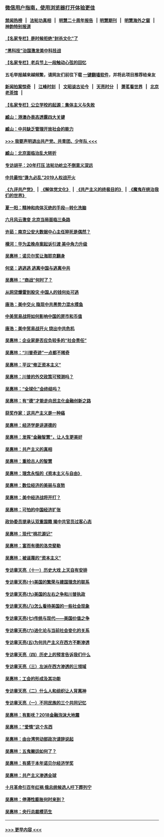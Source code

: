 ### [微信用户指南，使用浏览器打开体验更佳](https://github.com/gfw-breaker/banned-news1/blob/master/indexes/wechat-guide.md?t=0)
#### [禁闻热榜](热点新闻.md?t=0)  &nbsp;&nbsp;|&nbsp;&nbsp; [法轮功真相](https://github.com/gfw-breaker/truth/blob/master/README.md?t=0) &nbsp;&nbsp;|&nbsp;&nbsp; [明慧二十周年报告](https://github.com/gfw-breaker/mh-reports/blob/master/README.md?t=0) &nbsp;&nbsp;|&nbsp;&nbsp;[明慧期刊](https://github.com/gfw-breaker/mh-qikan) &nbsp;&nbsp;|&nbsp;&nbsp; [明慧海外之窗](https://github.com/gfw-breaker/mh-news/blob/master/README.md?t=0) &nbsp;&nbsp;|&nbsp;&nbsp; [神韵特别报道](https://github.com/gfw-breaker/mh-news/blob/master/shenyun.md?t=0)
#### [【名家专栏】是时候拒绝“封杀文化”了](../pages/nsc423/n11814093.md?t=02131144) 
#### [“黑科技”治国激发美中科技战](../pages/nsc423/n11638056.md?t=02131144) 
#### [【名家专栏】老兵节上一段触动心弦的回忆](../pages/nsc423/n11646016.md?t=02131144) 
#### 五毛举报越来越频繁，请网友们前往下载 [一键翻墙软件](https://github.com/gfw-breaker/ssr-accounts)，并将此项目推荐给亲友
#### [新闻拍案惊奇](https://github.com/gfw-breaker/banned-news1/blob/master/pages/link4.md) &nbsp;&nbsp;|&nbsp;&nbsp; [江峰时刻](https://github.com/gfw-breaker/banned-news1/blob/master/pages/link4.md) &nbsp;&nbsp;|&nbsp;&nbsp; [文昭谈古论今](https://github.com/gfw-breaker/banned-news1/blob/master/pages/link4.md) &nbsp;&nbsp;|&nbsp;&nbsp; [天亮时分](https://github.com/gfw-breaker/banned-news1/blob/master/pages/link4.md) &nbsp;&nbsp;|&nbsp;&nbsp; [萧茗看世界](https://github.com/gfw-breaker/banned-news1/blob/master/pages/link4.md) &nbsp;&nbsp;|&nbsp;&nbsp; [北京老茶馆](https://github.com/gfw-breaker/banned-news1/blob/master/pages/link4.md) &nbsp;&nbsp;|&nbsp;&nbsp; 
#### [【名家专栏】公立学校的起源：集体主义与失败](../pages/nsc423/n11601833.md?t=02131144) 
#### [臧山：港澳办表态透露四大关键](../pages/nsc423/n11421628.md?t=02131144) 
#### [臧山：中共缺乏管理开放社会的能力](../pages/nsc423/n11407457.md?t=02131144) 
#### [>>> 我要声明退出共产党、共青团、少年队 <<<](https://github.com/begood0513/goodnews/blob/master/quit/letter.md) 
#### [臧山：北京面临治乱大转折](../pages/nsc423/n11406895.md?t=02131144) 
#### [专访胡平：20年打压 法轮功屹立不倒意义深远](../pages/nsc423/n11398800.md?t=02131144) 
#### [中共最怕“逢九必乱”2019人权战开火](../pages/nsc423/n11385248.md?t=02131144) 
#### [《九评共产党》](https://github.com/begood0513/9ping.md/blob/master/README.md) &nbsp;|&nbsp; [《解体党文化》](../../../../jtdwh.md/blob/master/README.md)  &nbsp;|&nbsp; [《共产主义的终极目的》](../../../../gczydzjmd.md/blob/master/README.md) &nbsp;|&nbsp; [《魔鬼在统治我们的世界》](../../../../mgztzwmdsj.md/blob/master/README.md) 
#### [夏一阳：精神和肉体灭绝的手段—转化洗脑](../pages/nsc423/n11368250.md?t=02131144) 
#### [六月风云激变 北京当局面临三条路](../pages/nsc423/n11313668.md?t=02131144) 
#### [许茹：南京公安大数据中心主任猝死是偶然？](../pages/nsc423/n11064744.md?t=02131144) 
#### [横河：华为孟晚舟案起诉引渡 美中角力升级](../pages/nsc423/n11027230.md?t=02131144) 
#### [吴惠林：诺贝尔奖让海耶克翻身](../pages/nsc423/n10890049.md?t=02131144) 
#### [何坚：逃逃逃 逃离中国与逃离中共](../pages/nsc423/n10592891.md?t=02131144) 
#### [吴惠林：“商战”何时了？](../pages/nsc423/n10573558.md?t=02131144) 
#### [从网贷爆雷到股灾 中国人的钱何处可逃](../pages/nsc423/n10572800.md?t=02131144) 
#### [唐浩：美中交火 隐现中共黑势力混水摸鱼](../pages/nsc423/n10544040.md?t=02131144) 
#### [中美贸易战将如何影响中国的房市和币值](../pages/nsc423/n10543697.md?t=02131144) 
#### [唐浩：美中贸易战开火 烧出中共危机](../pages/nsc423/n10540126.md?t=02131144) 
#### [吴惠林：企业家是否应负较多的“社会责任”](../pages/nsc423/n10535022.md?t=02131144) 
#### [吴惠林：“川普奇迹”一点都不稀奇](../pages/nsc423/n10512808.md?t=02131144) 
#### [吴惠林：平议“修正资本主义”](../pages/nsc423/n10495724.md?t=02131144) 
#### [吴惠林：川普的外交政策可预测吗？](../pages/nsc423/n10462387.md?t=02131144) 
#### [吴惠林：“全球化”会终结吗？](../pages/nsc423/n10452838.md?t=02131144) 
#### [吴惠林：有“德”才能走向民主化金融创新之路](../pages/nsc423/n10432292.md?t=02131144) 
#### [获奖作家：这共产主义是一种癌](../pages/nsc423/n10431541.md?t=02131144) 
#### [吴惠林：经济学是讲道德的](../pages/nsc423/n10398014.md?t=02131144) 
#### [吴惠林：发挥“金融智慧”，让人生更美好](../pages/nsc423/n10375019.md?t=02131144) 
#### [吴惠林：共产主义的真相](../pages/nsc423/n10351394.md?t=02131144) 
#### [吴惠林：重拾古人的智慧](../pages/nsc423/n10337691.md?t=02131144) 
#### [吴惠林：理念永恒的《资本主义与自由》](../pages/nsc423/n10316274.md?t=02131144) 
#### [吴惠林：数位经济的美丽与哀愁](../pages/nsc423/n10292946.md?t=02131144) 
#### [吴惠林：美中经济战将开打？](../pages/nsc423/n10258825.md?t=02131144) 
#### [吴惠林：可怕的中国经济扩张](../pages/nsc423/n10219147.md?t=02131144) 
#### [政协委员提承认双重国籍 揭中共官员过客心态](../pages/nsc423/n10208809.md?t=02131144) 
#### [吴惠林：现代“桃花源记”](../pages/nsc423/n10185234.md?t=02131144) 
#### [吴惠林：富而有德的洛克斐勒](../pages/nsc423/n10142264.md?t=02131144) 
#### [吴惠林：被诬蔑的“资本主义”](../pages/nsc423/n10124816.md?t=02131144) 
#### [专访章天亮（十一）历史大戏 上天自有安排](../pages/nsc423/n10094905.md?t=02131144) 
#### [专访章天亮(十)美国的繁荣与建国理念的联系](../pages/nsc423/n10094899.md?t=02131144) 
#### [专访章天亮(九)美国的左右之争和川普执政](../pages/nsc423/n10094889.md?t=02131144) 
#### [专访章天亮(八)怎么看待美国的一些社会现象](../pages/nsc423/n10094857.md?t=02131144) 
#### [专访章天亮(七)传统与现代——美国价值之争](../pages/nsc423/n10093140.md?t=02131144) 
#### [专访章天亮(六)进化论与当前社会变化的关系](../pages/nsc423/n10092036.md?t=02131144) 
#### [专访章天亮(五)为何共产主义在西方不断渗透](../pages/nsc423/n10083620.md?t=02131144) 
#### [专访章天亮（四）历史上的预言告诉我们什么](../pages/nsc423/n10083606.md?t=02131144) 
#### [专访章天亮（三）左派在西方渗透的三领域](../pages/nsc423/n10081115.md?t=02131144) 
#### [吴惠林：工会的形成及其功能](../pages/nsc423/n10080633.md?t=02131144) 
#### [专访章天亮（二）什么人和组织让人背离神](../pages/nsc423/n10076637.md?t=02131144) 
#### [专访章天亮（一）不同民族的三个共同记忆](../pages/nsc423/n10074188.md?t=02131144) 
#### [吴惠林：有影呒？2018金融泡沫大地震](../pages/nsc423/n10040534.md?t=02131144) 
#### [吴惠林：“爱情”这个东西](../pages/nsc423/n10019423.md?t=02131144) 
#### [吴惠林：由台湾劳动部政次请辞说起](../pages/nsc423/n9979679.md?t=02131144) 
#### [吴惠林：五鬼搬运如何了？](../pages/nsc423/n9925338.md?t=02131144) 
#### [吴惠林：有感于本年诺贝尔经济学奖](../pages/nsc423/n9871883.md?t=02131144) 
#### [吴惠林：共产主义渗透全球](../pages/nsc423/n9812748.md?t=02131144) 
#### [十月革命引百年红祸 俄总统候选人吁下葬列宁](../pages/nsc423/n9810182.md?t=02131144) 
#### [吴惠林：停滞性膨胀何时来到？](../pages/nsc423/n9764136.md?t=02131144) 
#### [吴惠林：央行总裁模范生](../pages/nsc423/n9728134.md?t=02131144) 

----
#### [ >>> 更早内容 <<< ](../indexes/nsc423-earlier.md)
